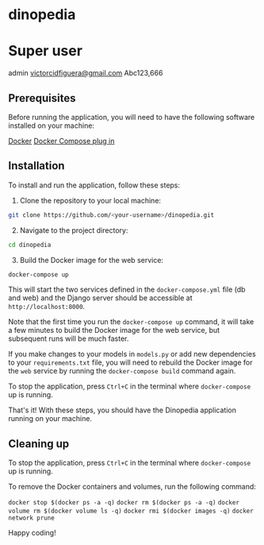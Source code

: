 # dinopedia
# Super user
admin
victorcidfiguera@gmail.com
Abc123,666

## Prerequisites
Before running the application, you will need to have the following software installed on your machine:

[Docker](https://docs.docker.com/install/)
[Docker Compose plug in](https://docs.docker.com/compose/install/)

## Installation
To install and run the application, follow these steps:

1. Clone the repository to your local machine:

```bash
git clone https://github.com/<your-username>/dinopedia.git
```

2. Navigate to the project directory:

```bash
cd dinopedia
```

3. Build the Docker image for the web service:

```bash
docker-compose up
```


This will start the two services defined in the `docker-compose.yml` file (db and web) and the Django server should be accessible at `http://localhost:8000`.

Note that the first time you run the `docker-compose up` command, it will take a few minutes to build the Docker image for the web service, but subsequent runs will be much faster.

If you make changes to your models in `models.py` or add new dependencies to your `requirements.txt` file, you will need to rebuild the Docker image for the `web` service by running the `docker-compose build` command again.

To stop the application, press `Ctrl+C` in the terminal where `docker-compose` up is running.

That's it! With these steps, you should have the Dinopedia application running on your machine.

## Cleaning up
To stop the application, press `Ctrl+C` in the terminal where `docker-compose` up is running.

To remove the Docker containers and volumes, run the following command:

`docker stop $(docker ps -a -q)`
`docker rm $(docker ps -a -q)`
`docker volume rm $(docker volume ls -q)`
`docker rmi $(docker images -q)`
`docker network prune`

Happy coding!
